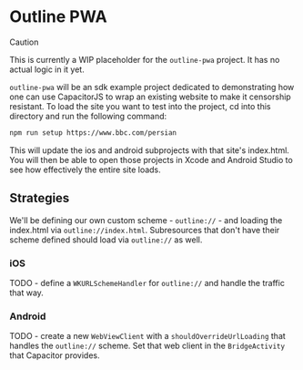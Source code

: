 # Outline PWA

> [!CAUTION]
> This is currently a WIP placeholder for the `outline-pwa` project. It has no actual logic in it yet.

`outline-pwa` will be an sdk example project dedicated to demonstrating how one can use CapacitorJS to wrap an existing website to make it censorship resistant. To load the site you want to test into the project, cd into this directory and run the following command:

```sh
npm run setup https://www.bbc.com/persian
```

This will update the ios and android subprojects with that site's index.html. You will then be able to open those projects in Xcode and Android Studio to see how effectively the entire site loads.

## Strategies

We'll be defining our own custom scheme - `outline://` - and loading the index.html via `outline://index.html`. Subresources that don't have their scheme defined should load via `outline://` as well.

### iOS

TODO - define a `WKURLSchemeHandler` for `outline://` and handle the traffic that way.

### Android

TODO - create a new `WebViewClient` with a `shouldOverrideUrlLoading` that handles the `outline://` scheme. Set that web client in the `BridgeActivity` that Capacitor provides.
